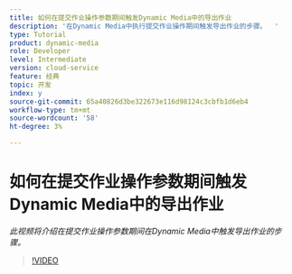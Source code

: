 ```yaml
---
title: 如何在提交作业操作参数期间触发Dynamic Media中的导出作业
description: '在Dynamic Media中执行提交作业操作期间触发导出作业的步骤。  '
type: Tutorial
product: dynamic-media
role: Developer
level: Intermediate
version: cloud-service
feature: 经典
topic: 开发
index: y
source-git-commit: 65a40826d3be322673e116d98124c3cbfb1d6eb4
workflow-type: tm+mt
source-wordcount: '58'
ht-degree: 3%

---
```



# 如何在提交作业操作参数期间触发Dynamic Media中的导出作业

*此视频将介绍在提交作业操作参数期间在Dynamic Media中触发导出作业的步骤。*

>[!VIDEO](https://video.tv.adobe.com/v/335454?quality=9&learn=on)
